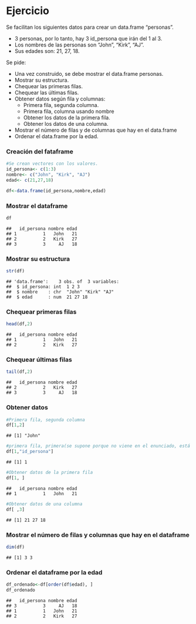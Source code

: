 # Ejercicio

Se facilitan los siguientes datos para crear un data.frame “personas”.

-   3 personas, por lo tanto, hay 3 id_persona que irán del 1 al 3.
-   Los nombres de las personas son “John”, “Kirk”, “AJ”.
-   Sus edades son: 21, 27, 18.

Se pide:

-   Una vez construido, se debe mostrar el data.frame personas.
-   Mostrar su estructura.
-   Chequear las primeras filas.
-   Chequear las últimas filas.
-   Obtener datos según fila y columnas:
    -   Primera fila, segunda columna.
    -   Primera fila, columna usando nombre
    -   Obtener los datos de la primera fila.
    -   Obtener los datos de una columna.
-   Mostrar el número de filas y de columnas que hay en el data.frame
-   Ordenar el data.frame por la edad.

### Creación del fataframe

``` r
#Se crean vectores con los valores.
id_persona<- c(1:3)
nombre<- c("John", "Kirk", "AJ")
edad<- c(21,27,18)

df<-data.frame(id_persona,nombre,edad)
```

### Mostrar el dataframe

``` r
df
```

    ##   id_persona nombre edad
    ## 1          1   John   21
    ## 2          2   Kirk   27
    ## 3          3     AJ   18

### Mostrar su estructura

``` r
str(df)
```

    ## 'data.frame':    3 obs. of  3 variables:
    ##  $ id_persona: int  1 2 3
    ##  $ nombre    : chr  "John" "Kirk" "AJ"
    ##  $ edad      : num  21 27 18

### Chequear primeras filas

``` r
head(df,2)
```

    ##   id_persona nombre edad
    ## 1          1   John   21
    ## 2          2   Kirk   27

### Chequear últimas filas

``` r
tail(df,2)
```

    ##   id_persona nombre edad
    ## 2          2   Kirk   27
    ## 3          3     AJ   18

### Obtener datos

``` r
#Primera fila, segunda columna
df[1,2]
```

    ## [1] "John"

``` r
#primera fila, primera(se supone porque no viene en el enunciado, está mal redactado) usando nombre
df[1,"id_persona"]
```

    ## [1] 1

``` r
#Obtener datos de la primera fila
df[1, ]
```

    ##   id_persona nombre edad
    ## 1          1   John   21

``` r
#Obtener datos de una columna
df[ ,3]
```

    ## [1] 21 27 18

### Mostrar el número de filas y columnas que hay en el dataframe

``` r
dim(df)
```

    ## [1] 3 3

### Ordenar el dataframe por la edad

``` r
df_ordenado<-df[order(df$edad), ]
df_ordenado
```

    ##   id_persona nombre edad
    ## 3          3     AJ   18
    ## 1          1   John   21
    ## 2          2   Kirk   27
